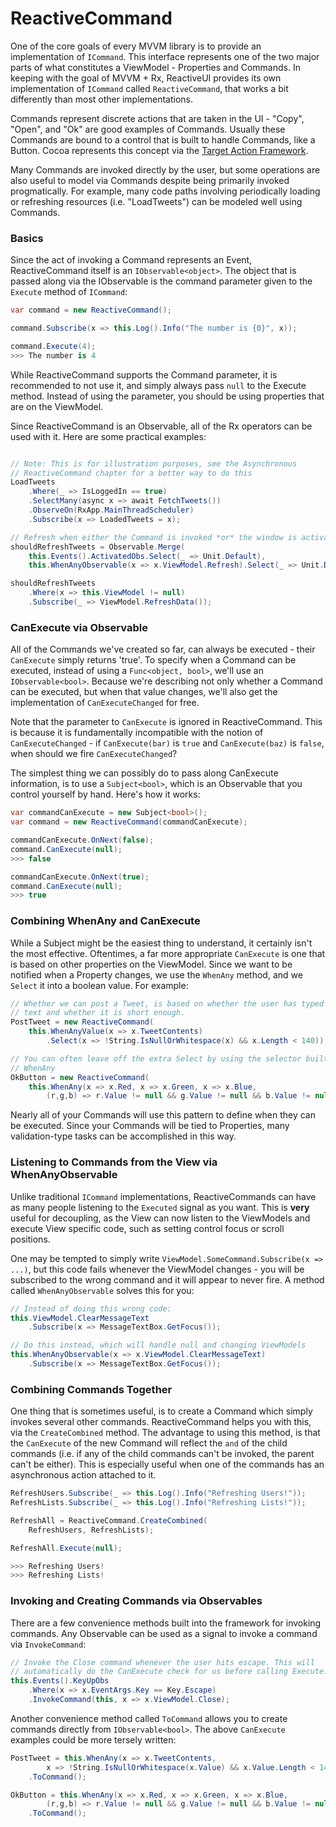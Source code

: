 # ReactiveCommand

One of the core goals of every MVVM library is to provide an implementation of
`ICommand`. This interface represents one of the two major parts of what
constitutes a ViewModel - Properties and Commands. In keeping with the goal of
MVVM + Rx, ReactiveUI provides its own implementation of `ICommand` called
`ReactiveCommand`, that works a bit differently than most other
implementations.

Commands represent discrete actions that are taken in the UI - "Copy", "Open",
and "Ok" are good examples of Commands. Usually these Commands are bound to a
control that is built to handle Commands, like a Button. Cocoa represents this
concept via the [Target Action
Framework](https://developer.apple.com/library/ios/documentation/general/conceptual/CocoaEncyclopedia/Target-Action/Target-Action.html).

Many Commands are invoked directly by the user, but some operations are also
useful to model via Commands despite being primarily invoked progmatically.
For example, many code paths involving periodically loading or refreshing
resources (i.e. "LoadTweets") can be modeled well using Commands.

### Basics

Since the act of invoking a Command represents an Event, ReactiveCommand
itself is an `IObservable<object>`. The object that is passed along via the
IObservable is the command parameter given to the `Execute` method of
`ICommand`:

```cs
var command = new ReactiveCommand();

command.Subscribe(x => this.Log().Info("The number is {0}", x));

command.Execute(4);
>>> The number is 4
```

While ReactiveCommand supports the Command parameter, it is recommended to not
use it, and simply always pass `null` to the Execute method. Instead of using
the parameter, you should be using properties that are on the ViewModel.

Since ReactiveCommand is an Observable, all of the Rx operators can be used
with it. Here are some practical examples:

```cs

// Note: This is for illustration purposes, see the Asynchronous
// ReactiveCommand chapter for a better way to do this
LoadTweets
    .Where(_ => IsLoggedIn == true)
    .SelectMany(async x => await FetchTweets())
    .ObserveOn(RxApp.MainThreadScheduler)
    .Subscribe(x => LoadedTweets = x);

// Refresh when either the Command is invoked *or* the window is activated
shouldRefreshTweets = Observable.Merge(
    this.Events().ActivatedObs.Select(_ => Unit.Default),
    this.WhenAnyObservable(x => x.ViewModel.Refresh).Select(_ => Unit.Default));

shouldRefreshTweets
    .Where(x => this.ViewModel != null)
    .Subscribe(_ => ViewModel.RefreshData());
```

### CanExecute via Observable

All of the Commands we've created so far, can always be executed - their
`CanExecute` simply returns 'true'. To specify when a Command can be executed,
instead of using a `Func<object, bool>`, we'll use an `IObservable<bool>`.
Because we're describing not only whether a Command can be executed, but when
that value changes, we'll also get the implementation of `CanExecuteChanged`
for free.

Note that the parameter to `CanExecute` is ignored in ReactiveCommand. This is
because it is fundamentally incompatible with the notion of
`CanExecuteChanged` - if `CanExecute(bar)` is `true` and `CanExecute(baz)` is
`false`, when should we fire `CanExecuteChanged`?

The simplest thing we can possibly do to pass along CanExecute information, is
to use a `Subject<bool>`, which is an Observable that you control yourself by
hand. Here's how it works:

```cs
var commandCanExecute = new Subject<bool>();
var command = new ReactiveCommand(commandCanExecute);

commandCanExecute.OnNext(false);
command.CanExecute(null);
>>> false

commandCanExecute.OnNext(true);
command.CanExecute(null);
>>> true
```

### Combining WhenAny and CanExecute

While a Subject might be the easiest thing to understand, it certainly isn't
the most effective. Oftentimes, a far more appropriate `CanExecute` is one
that is based on other properties on the ViewModel. Since we want to be
notified when a Property changes, we use the `WhenAny` method, and we `Select`
it into a boolean value. For example:

```cs
// Whether we can post a Tweet, is based on whether the user has typed any
// text and whether it is short enough.
PostTweet = new ReactiveCommand(
    this.WhenAnyValue(x => x.TweetContents)
        .Select(x => !String.IsNullOrWhitespace(x) && x.Length < 140));

// You can often leave off the extra Select by using the selector built into
// WhenAny
OkButton = new ReactiveCommand(
    this.WhenAny(x => x.Red, x => x.Green, x => x.Blue,
        (r,g,b) => r.Value != null && g.Value != null && b.Value != null));
```

Nearly all of your Commands will use this pattern to define when they can be
executed. Since your Commands will be tied to Properties, many validation-type
tasks can be accomplished in this way.

### Listening to Commands from the View via WhenAnyObservable

Unlike traditional `ICommand` implementations, ReactiveCommands can have as
many people listening to the `Executed` signal as you want. This is **very**
useful for decoupling, as the View can now listen to the ViewModels and
execute View specific code, such as setting control focus or scroll positions.

One may be tempted to simply write 
`ViewModel.SomeCommand.Subscribe(x => ...)`, but this code fails whenever the
ViewModel changes - you will be subscribed to the wrong command and it will
appear to never fire. A method called `WhenAnyObservable` solves this for you:

```cs
// Instead of doing this wrong code:
this.ViewModel.ClearMessageText
    .Subscribe(x => MessageTextBox.GetFocus());

// Do this instead, which will handle null and changing ViewModels
this.WhenAnyObservable(x => x.ViewModel.ClearMessageText)
    .Subscribe(x => MessageTextBox.GetFocus());
```

### Combining Commands Together

One thing that is sometimes useful, is to create a Command which simply
invokes several other commands. ReactiveCommand helps you with this, via the
`CreateCombined` method. The advantage to using this method, is that the
`CanExecute` of the new Command will reflect the `and` of the child commands
(i.e. if any of the child commands can't be invoked, the parent can't be
 either). This is especially useful when one of the commands has an
asynchronous action attached to it.

```cs
RefreshUsers.Subscribe(_ => this.Log().Info("Refreshing Users!"));
RefreshLists.Subscribe(_ => this.Log().Info("Refreshing Lists!"));

RefreshAll = ReactiveCommand.CreateCombined(
    RefreshUsers, RefreshLists);

RefreshAll.Execute(null);

>>> Refreshing Users!
>>> Refreshing Lists!
```

### Invoking and Creating Commands via Observables

There are a few convenience methods built into the framework for invoking
commands. Any Observable can be used as a signal to invoke a command via
`InvokeCommand`:

```cs
// Invoke the Close command whenever the user hits escape. This will
// automatically do the CanExecute check for us before calling Execute.
this.Events().KeyUpObs
    .Where(x => x.EventArgs.Key == Key.Escape)
    .InvokeCommand(this, x => x.ViewModel.Close);
```

Another convenience method called `ToCommand` allows you to create commands
directly from `IObservable<bool>`. The above `CanExecute` examples could be
more tersely written:

```cs
PostTweet = this.WhenAny(x => x.TweetContents, 
        x => !String.IsNullOrWhitespace(x.Value) && x.Value.Length < 140)
    .ToCommand();

OkButton = this.WhenAny(x => x.Red, x => x.Green, x => x.Blue,
        (r,g,b) => r.Value != null && g.Value != null && b.Value != null)
    .ToCommand();
```
